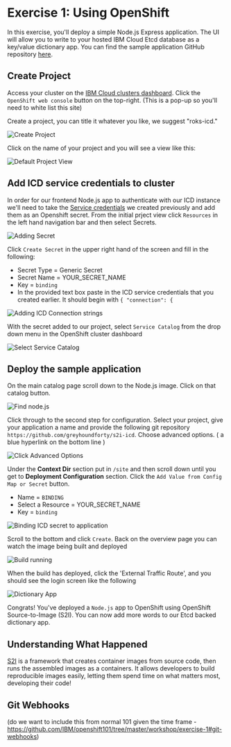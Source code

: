 # Exercise 1: Using OpenShift
In this exercise, you'll deploy a simple Node.js Express application. The UI will allow you to write to your hosted IBM Cloud Etcd database as a key/value dictionary app.  You can find the sample application GitHub repository [here](https://github.com/greyhoundforty/s2i-icd).

## Create Project
Access your cluster on the [IBM Cloud clusters dashboard](https://cloud.ibm.com/kubernetes/clusters). Click the `OpenShift web console` button on the top-right. (This is a pop-up so you'll need to white list this site) 

Create a project, you can title it whatever you like, we suggest "roks-icd."

![Create Project](https://dsc.cloud/quickshare/create-project.png)

Click on the name of your project and you will see a view like this:

![Default Project View](https://dsc.cloud/quickshare/initial-project-view.png)

## Add ICD service credentials to cluster
In order for our frontend Node.js app to authenticate with our ICD instance we'll need to take the [Service credentials]() we created previously and add them as an Openshift secret. From the initial prject view click `Resources` in the left hand navigation bar and then select Secrets.

![Adding Secret](https://dsc.cloud/quickshare/add-secret.png)

Click `Create Secret` in the upper right hand of the screen and fill in the following:
 - Secret Type = Generic Secret
 - Secret Name = YOUR_SECRET_NAME
 - Key = `binding`
 - In the provided text box paste in the ICD service credentials that you created earlier. It should begin with `{ "connection": {`

![Adding ICD Connection strings](https://dsc.cloud/quickshare/icd-secret.png)

With the secret added to our project, select `Service Catalog` from the drop down menu in the OpenShift cluster dashboard

![Select Service Catalog](https://dsc.cloud/quickshare/select-service-catalog.png)

## Deploy the sample application 
On the main catalog page scroll down to the Node.js image. Click on that catalog button.

![Find node.js](https://dsc.cloud/quickshare/catalog-listing.png)

Click through to the second step for configuration. Select your project, give your application a name and provide the following git repository `https://github.com/greyhoundforty/s2i-icd`. Choose advanced options. ( a blue hyperlink on the bottom line )

![Click Advanced Options](https://dsc.cloud/quickshare/Shared-Image-2019-09-16-21-19-32.png)

Under the **Context Dir** section put in `/site` and then scroll down until you get to **Deployment Configuration** section. Click the `Add Value from Config Map or Secret` button. 

 - Name = `BINDING`
 - Select a Resource = YOUR_SECRET_NAME
 - Key = `binding`

![Binding ICD secret to application](https://dsc.cloud/quickshare/add-binding-to-app.png)

Scroll to the bottom and click `Create`. Back on the overview page you can watch the image being built and deployed

![Build running](https://dsc.cloud/quickshare/build-running.png)

When the build has deployed, click the 'External Traffic Route', and you should see the login screen like the following

![Dictionary App](https://dsc.cloud/quickshare/front-end-app.png)

Congrats! You've deployed a `Node.js` app to OpenShift using OpenShift Source-to-Image (S2I). You can now add more words to our Etcd backed dictionary app.

## Understanding What Happened

[S2I](https://docs.openshift.com/container-platform/3.6/architecture/core_concepts/builds_and_image_streams.html#source-build) is a framework that creates container images from source code, then runs the assembled images as a containers. It allows developers to build reproducible images easily, letting them spend time on what matters most, developing their code!

## Git Webhooks

(do we want to include this from normal 101 given the time frame - https://github.com/IBM/openshift101/tree/master/workshop/exercise-1#git-webhooks)
